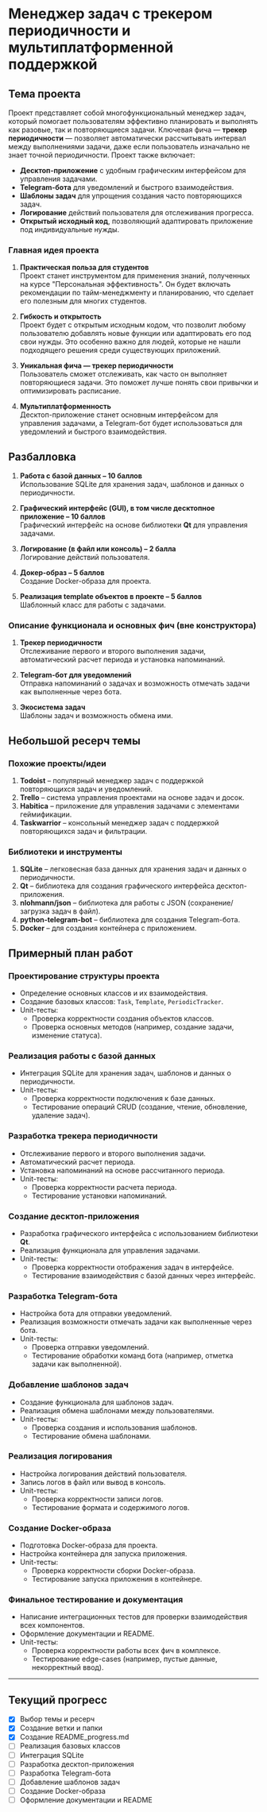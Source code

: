 # Менеджер задач с трекером периодичности и мультиплатформенной поддержкой

## Тема проекта
Проект представляет собой многофункциональный менеджер задач, который помогает пользователям эффективно планировать и выполнять как разовые, так и повторяющиеся задачи. Ключевая фича — **трекер периодичности** — позволяет автоматически рассчитывать интервал между выполнениями задачи, даже если пользователь изначально не знает точной периодичности. Проект также включает:
- **Десктоп-приложение** с удобным графическим интерфейсом для управления задачами.
- **Telegram-бота** для уведомлений и быстрого взаимодействия.
- **Шаблоны задач** для упрощения создания часто повторяющихся задач.
- **Логирование** действий пользователя для отслеживания прогресса.
- **Открытый исходный код**, позволяющий адаптировать приложение под индивидуальные нужды.

### Главная идея проекта
1. **Практическая польза для студентов**  
   Проект станет инструментом для применения знаний, полученных на курсе "Персональная эффективность". Он будет включать рекомендации по тайм-менеджменту и планированию, что сделает его полезным для многих студентов.

2. **Гибкость и открытость**  
   Проект будет с открытым исходным кодом, что позволит любому пользователю добавлять новые функции или адаптировать его под свои нужды. Это особенно важно для людей, которые не нашли подходящего решения среди существующих приложений.

3. **Уникальная фича — трекер периодичности**  
   Пользователь сможет отслеживать, как часто он выполняет повторяющиеся задачи. Это поможет лучше понять свои привычки и оптимизировать расписание.

4. **Мультиплатформенность**  
   Десктоп-приложение станет основным интерфейсом для управления задачами, а Telegram-бот будет использоваться для уведомлений и быстрого взаимодействия.


## Разбалловка
1. **Работа с базой данных – 10 баллов**  
   Использование SQLite для хранения задач, шаблонов и данных о периодичности.

2. **Графический интерфейс (GUI), в том числе десктопное приложение – 10 баллов**  
   Графический интерфейс на основе библиотеки **Qt** для управления задачами.

3. **Логирование (в файл или консоль) – 2 балла**  
   Логирование действий пользователя.

4. **Докер-образ – 5 баллов**  
   Создание Docker-образа для проекта.

5. **Реализация template объектов в проекте – 5 баллов**  
   Шаблонный класс для работы с задачами.

### Описание функционала и основных фич (вне конструктора)
1. **Трекер периодичности**  
   Отслеживание первого и второго выполнения задачи, автоматический расчет периода и установка напоминаний.

2. **Telegram-бот для уведомлений**  
   Отправка напоминаний о задачах и возможность отмечать задачи как выполненные через бота.

3. **Экосистема задач**  
   Шаблоны задач и возможность обмена ими.


## Небольшой ресерч темы
### Похожие проекты/идеи
1. **Todoist** – популярный менеджер задач с поддержкой повторяющихся задач и уведомлений.
2. **Trello** – система управления проектами на основе задач и досок.
3. **Habitica** – приложение для управления задачами с элементами геймификации.
4. **Taskwarrior** – консольный менеджер задач с поддержкой повторяющихся задач и фильтрации.

### Библиотеки и инструменты
1. **SQLite** – легковесная база данных для хранения задач и данных о периодичности.
2. **Qt** – библиотека для создания графического интерфейса десктоп-приложения.
3. **nlohmann/json** – библиотека для работы с JSON (сохранение/загрузка задач в файл).
4. **python-telegram-bot** – библиотека для создания Telegram-бота.
5. **Docker** – для создания контейнера с приложением.


## Примерный план работ
### Проектирование структуры проекта
- Определение основных классов и их взаимодействия.
- Создание базовых классов: `Task`, `Template`, `PeriodicTracker`.
- Unit-тесты:
  - Проверка корректности создания объектов классов.
  - Проверка основных методов (например, создание задачи, изменение статуса).

### Реализация работы с базой данных
- Интеграция SQLite для хранения задач, шаблонов и данных о периодичности.
- Unit-тесты:
  - Проверка корректности подключения к базе данных.
  - Тестирование операций CRUD (создание, чтение, обновление, удаление задач).

### Разработка трекера периодичности
- Отслеживание первого и второго выполнения задачи.
- Автоматический расчет периода.
- Установка напоминаний на основе рассчитанного периода.
- Unit-тесты:
  - Проверка корректности расчета периода.
  - Тестирование установки напоминаний.

### Создание десктоп-приложения
- Разработка графического интерфейса с использованием библиотеки **Qt**.
- Реализация функционала для управления задачами.
- Unit-тесты:
  - Проверка корректности отображения задач в интерфейсе.
  - Тестирование взаимодействия с базой данных через интерфейс.

### Разработка Telegram-бота
- Настройка бота для отправки уведомлений.
- Реализация возможности отмечать задачи как выполненные через бота.
- Unit-тесты:
  - Проверка отправки уведомлений.
  - Тестирование обработки команд бота (например, отметка задачи как выполненной).

### Добавление шаблонов задач
- Создание функционала для шаблонов задач.
- Реализация обмена шаблонами между пользователями.
- Unit-тесты:
  - Проверка создания и использования шаблонов.
  - Тестирование обмена шаблонами.

### Реализация логирования
- Настройка логирования действий пользователя.
- Запись логов в файл или вывод в консоль.
- Unit-тесты:
  - Проверка корректности записи логов.
  - Тестирование формата и содержимого логов.

### Создание Docker-образа
- Подготовка Docker-образа для проекта.
- Настройка контейнера для запуска приложения.
- Unit-тесты:
  - Проверка корректности сборки Docker-образа.
  - Тестирование запуска приложения в контейнере.

### Финальное тестирование и документация
- Написание интеграционных тестов для проверки взаимодействия всех компонентов.
- Оформление документации и README.
- Unit-тесты:
  - Проверка корректности работы всех фич в комплексе.
  - Тестирование edge-cases (например, пустые данные, некорректный ввод).

---

## Текущий прогресс
- [x] Выбор темы и ресерч
- [x] Создание ветки и папки
- [x] Создание README_progress.md
- [ ] Реализация базовых классов
- [ ] Интеграция SQLite
- [ ] Разработка десктоп-приложения
- [ ] Разработка Telegram-бота
- [ ] Добавление шаблонов задач
- [ ] Создание Docker-образа
- [ ] Оформление документации и README
